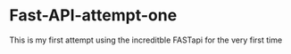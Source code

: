 # Fast-API-attempt-one
This is my first attempt using the increditble FASTapi for the very first time
